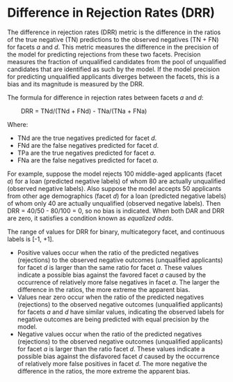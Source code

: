 # Difference in Rejection Rates \(DRR\)<a name="clarify-post-training-bias-metric-drr"></a>

The difference in rejection rates \(DRR\) metric is the difference in the ratios of the true negative \(TN\) predictions to the observed negatives \(TN \+ FN\) for facets *a* and *d*\. This metric measures the difference in the precision of the model for predicting rejections from these two facets\. Precision measures the fraction of unqualified candidates from the pool of unqualified candidates that are identified as such by the model\. If the model precision for predicting unqualified applicants diverges between the facets, this is a bias and its magnitude is measured by the DRR\.

The formula for difference in rejection rates between facets *a* and *d*:

        DRR = TNd/\(TNd \+ FNd\) \- TNa/\(TNa \+ FNa\) 

Where:
+ TNd are the true negatives predicted for facet *d*\.
+ FNd are the false negatives predicted for facet *d*\.
+ TPa are the true negatives predicted for facet *a*\.
+ FNa are the false negatives predicted for facet *a*\.

For example, suppose the model rejects 100 middle\-aged applicants \(facet *a*\) for a loan \(predicted negative labels\) of whom 80 are actually unqualified \(observed negative labels\)\. Also suppose the model accepts 50 applicants from other age demographics \(facet *d*\) for a loan \(predicted negative labels\) of whom only 40 are actually unqualified \(observed negative labels\)\. Then DRR = 40/50 \- 80/100 = 0, so no bias is indicated\. When both DAR and DRR are zero, it satisfies a condition known as *equalized odds*\.

The range of values for DRR for binary, multicategory facet, and continuous labels is \[\-1, \+1\]\.
+ Positive values occur when the ratio of the predicted negatives \(rejections\) to the observed negative outcomes \(unqualified applicants\) for facet *d* is larger than the same ratio for facet *a*\. These values indicate a possible bias against the favored facet *a* caused by the occurrence of relatively more false negatives in facet *a*\. The larger the difference in the ratios, the more extreme the apparent bias\.
+ Values near zero occur when the ratio of the predicted negatives \(rejections\) to the observed negative outcomes \(unqualified applicants\) for facets *a* and *d* have similar values, indicating the observed labels for negative outcomes are being predicted with equal precision by the model\.
+ Negative values occur when the ratio of the predicted negatives \(rejections\) to the observed negative outcomes \(unqualified applicants\) for facet *a* is larger than the ratio facet *d*\. These values indicate a possible bias against the disfavored facet *d* caused by the occurrence of relatively more false positives in facet *d*\. The more negative the difference in the ratios, the more extreme the apparent bias\.